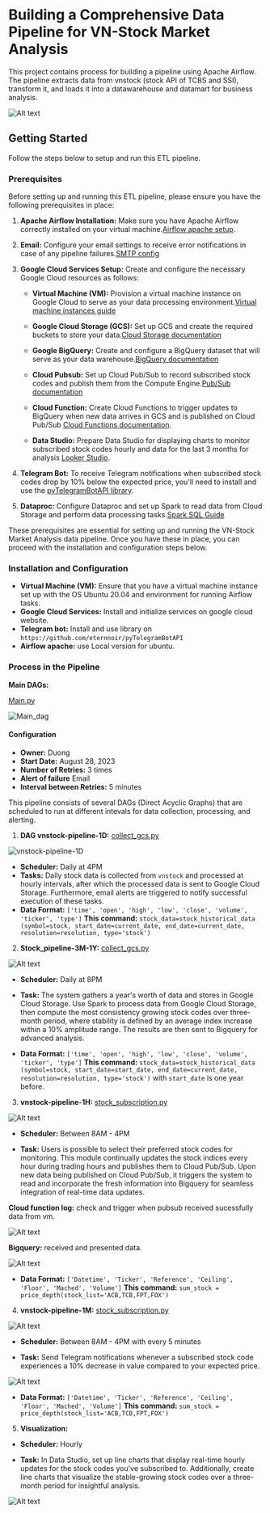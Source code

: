 # Building a Comprehensive Data Pipeline for VN-Stock Market Analysis

This project contains process for building a pipeline using Apache Airflow. The pipeline extracts data from vnstock (stock API of TCBS and SSI), transform it, and loads it into a datawarehouse and datamart for business analysis.

![Alt text](image/DEC-final_project.drawio.png)

## Getting Started

Follow the steps below to setup and run this ETL pipeline.

### Prerequisites

Before setting up and running this ETL pipeline, please ensure you have the following prerequisites in place:

1. **Apache Airflow Installation:** Make sure you have Apache Airflow correctly installed on your virtual machine.[Airflow apache setup](https://github.com/apache/airflow).


2. **Email:** Configure your email settings to receive error notifications in case of any pipeline failures.[SMTP config](https://airflow.apache.org/docs/apache-airflow/stable/howto/email-config.html)

3. **Google Cloud Services Setup:** Create and configure the necessary Google Cloud resources as follows:

    - **Virtual Machine (VM):** Provision a virtual machine instance on Google Cloud to serve as your data processing environment.[Virtual machine instances guide](https://cloud.google.com/compute/docs/instances)

    - **Google Cloud Storage (GCS):** Set up GCS and create the required buckets to store your data.[Cloud Storage documentation](https://cloud.google.com/storage/docs)

    - **Google BigQuery:** Create and configure a BigQuery dataset that will serve as your data warehouse.[BigQuery documentation](https://cloud.google.com/bigquery/docs)

    - **Cloud Pubsub:** Set up Cloud Pub/Sub to record subscribed stock codes and publish them from the Compute Engine.[Pub/Sub documentation](https://cloud.google.com/pubsub/docs)

    - **Cloud Function:** Create Cloud Functions to trigger updates to BigQuery when new data arrives in GCS and is published on Cloud Pub/Sub [Cloud Functions documentation](https://cloud.google.com/functions/docs).

    - **Data Studio:** Prepare Data Studio for displaying charts to monitor subscribed stock codes hourly and data for the last 3 months for analysis [Looker Studio](https://developers.google.com/looker-studio).

4. **Telegram Bot:** To receive Telegram notifications when subscribed stock codes drop by 10% below the expected price, you'll need to install and use the [pyTelegramBotAPI library](https://github.com/eternnoir/pyTelegramBotAPI).

5. **Dataproc:** Configure Dataproc and set up Spark to read data from Cloud Storage and perform data processing tasks.[Spark SQL Guide](https://spark.apache.org/docs/latest/sql-getting-started.html)


These prerequisites are essential for setting up and running the VN-Stock Market Analysis data pipeline. Once you have these in place, you can proceed with the installation and configuration steps below.

### Installation and Configuration

- **Virtual Machine (VM):** Ensure that you have a virtual machine instance set up with the OS Ubuntu 20.04 and environment for running Airflow tasks.
- **Google Cloud Services:** Install and initialize services on google cloud website.
- **Telegram bot:** Install and use library on `https://github.com/eternnoir/pyTelegramBotAPI`
- **Airflow apache:** use Local version for ubuntu.

### Process in the Pipeline

**Main DAGs:**

[Main.py](./src/dags/main.py)

![Main_dag](image/main_dag.png)

#### Configuration

- **Owner:** Duong
- **Start Date:** August 28, 2023
- **Number of Retries:** 3 times
- **Alert of failure** Email
- **Interval between Retries:** 5 minutes

This pipeline consists of several DAGs (Direct Acyclic Graphs) that are scheduled to run at different intevals for data collection, processing, and alerting.

1. **DAG vnstock-pipeline-1D:** [collect_gcs.py](./src/pluggin/collect_gcs.py)

![vnstock-pipeline-1D](image/vnstock-pipeline-1D.png)

- **Scheduler:** Daily at 4PM
- **Tasks:** Daily stock data is collected from `vnstock` and processed at hourly intervals, after which the processed data is sent to Google Cloud Storage. Furthermore, email alerts are triggered to notify successful execution of these tasks.
- **Data Format:** `['time', 'open', 'high', 'low', 'close', 'volume', 'ticker', 'type']`
**This command:** `stock_data=stock_historical_data (symbol=stock, start_date=current_date, end_date=current_date, resolution=resolution, type='stock')`
    
2. **Stock_pipeline-3M-1Y:** [collect_gcs.py](./src/pluggin/collect_gcs.py)

![Alt text](image/Stock_pipeline-3M-1Y.png)

- **Scheduler:** Daily at 8PM

- **Task:** The system gathers a year's worth of data and stores in Google Cloud Storage. Use Spark to process data from Google Cloud Storage, then compute the most consistency growing stock codes over three-month period, where stability is defined by an average index increase within a 10% amplitude range. The results are then sent to Bigquery for advanced analysis.

- **Data Format:** `['time', 'open', 'high', 'low', 'close', 'volume', 'ticker', 'type']`
**This command:** `stock_data=stock_historical_data (symbol=stock, start_date=start_date, end_date=current_date, resolution=resolution, type='stock')` with `start_date` is one year before.

3. **vnstock-pipeline-1H:** [stock_subscription.py](./src/pluggin/stock_subscription.py)

![Alt text](image/vnstock-pipeline-1H.png)

- **Scheduler:** Between 8AM - 4PM

- **Task:** Users is possible to select their preferred stock codes for monitoring. This module continually updates the stock indices every hour during trading hours and publishes them to Cloud Pub/Sub. Upon new data being published on Cloud Pub/Sub, it triggers the system to read and incorporate the fresh information into Bigquery for seamless integration of real-time data updates.

**Cloud function log:** check and trigger when pubsub received sucessfully data from vm.

![Alt text](image/Cloud-function-log.png)

**Bigquery:** received and presented data.

![Alt text](image/Bigquery_result_1H.png)

- **Data Format:** `['Datetime', 'Ticker', 'Reference', 'Ceiling', 'Floor', 'Mached', 'Volume']`
**This command:** `sum_stock = price_depth(stock_list='ACB,TCB,FPT,FOX')`

4. **vnstock-pipeline-1M:** [stock_subscription.py](./src/pluggin/stock_subscription.py)

![Alt text](image/vnstock-pipeline-1M.png)

- **Scheduler:** Between 8AM - 4PM with every 5 minutes

- **Task:** Send Telegram notifications whenever a subscribed stock code experiences a 10% decrease in value compared to your expected price.

![Alt text](image/telegram1.png)

- **Data Format:** `['Datetime', 'Ticker', 'Reference', 'Ceiling', 'Floor', 'Mached', 'Volume']`
**This command:** `sum_stock = price_depth(stock_list='ACB,TCB,FPT,FOX')`

5. **Visualization:**

- **Scheduler:** Hourly

- **Task:** In Data Studio, set up line charts that display real-time hourly updates for the stock codes you've subscribed to. Additionally, create line charts that visualize the stable-growing stock codes over a three-month period for insightful analysis.

![Alt text](image/visualize.png)








